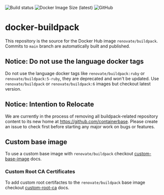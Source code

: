 ![Build status](https://github.com/renovatebot/docker-buildpack/workflows/build/badge.svg)
![Docker Image Size (latest)](https://img.shields.io/docker/image-size/renovate/buildpack/latest)
![GitHub](https://img.shields.io/github/license/renovatebot/docker-buildpack)

# docker-buildpack

This repository is the source for the Docker Hub image `renovate/buildpack`. Commits to `main` branch are automatically built and published.

## Notice: Do not use the language docker tags

Do not use the language docker tags like `renovate/buildpack:ruby` or `renovate/buildpack:5-ruby`, they are deprecated and won't be updated.
Use `renovate/buildpack` or `renovate/buildpack:6` images but checkout latest version.

## Notice: Intention to Relocate

We are currently in the process of removing all buildpack-related repository content to its new home at <https://github.com/containerbase>.
Please create an issue to check first before starting any major work on bugs or features.

## Custom base image

To use a custom base image with `renovate/buildpack` checkout [custom-base-image](https://github.com/containerbase/buildpack/blob/main/docs/custom-base-image.md) docs.

### Custom Root CA Certificates

To add custom root certifactes to the `renovate/buildpack` base image checkout [custom-root-ca](https://github.com/containerbase/buildpack/blob/main/docs/custom-root-ca.md) docs.
